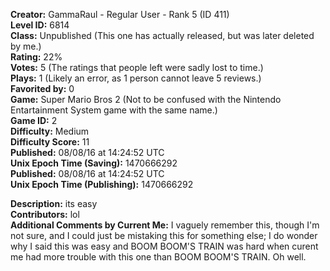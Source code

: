 **Creator:** GammaRaul - Regular User - Rank 5 (ID 411) <br>
**Level ID:** 6814 <br>
**Class:** Unpublished (This one has actually released, but was later deleted by me.) <br>
**Rating:** 22% <br>
**Votes:** 5 (The ratings that people left were sadly lost to time.) <br>
**Plays:** 1 (Likely an error, as 1 person cannot leave 5 reviews.) <br>
**Favorited by:** 0 <br>
**Game:** Super Mario Bros 2 (Not to be confused with the Nintendo Entartainment System game with the same name.) <br>
**Game ID:** 2 <br>
**Difficulty:** Medium <br>
**Difficulty Score:** 11 <br>
**Published:** 08/08/16 at 14:24:52 UTC <br>
**Unix Epoch Time (Saving):** 1470666292 <br>
**Published:** 08/08/16 at 14:24:52 UTC <br>
**Unix Epoch Time (Publishing):** 1470666292

**Description:** its easy <br>
**Contributors:** lol <br>
**Additional Comments by Current Me:** I vaguely remember this, though I'm not sure, and I could just be mistaking this for something else; I do wonder why I said this was easy and BOOM BOOM'S TRAIN was hard when curent me had more trouble with this one than BOOM BOOM'S TRAIN. Oh well.
